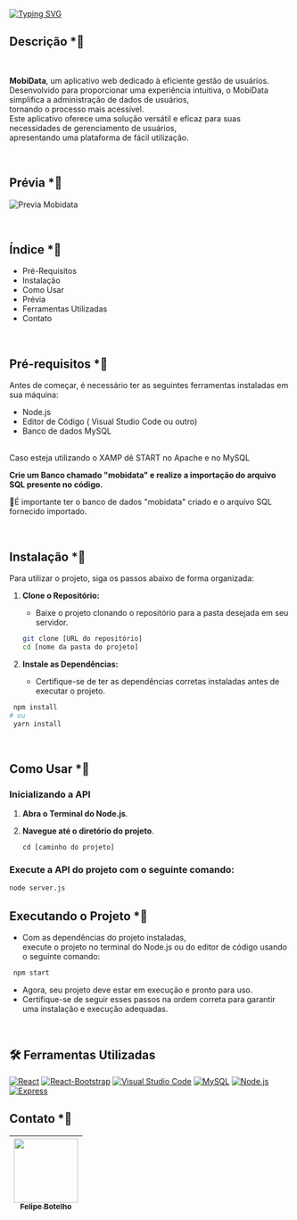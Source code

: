 [![Typing SVG](https://readme-typing-svg.demolab.com?font=Fira+Code&size=33&pause=1000&color=006494&random=false&width=435&lines=MobiData)](https://git.io/typing-svg)

## Descrição *⃣

<br>

**MobiData**, um aplicativo web dedicado à eficiente gestão de usuários. <br>
Desenvolvido para proporcionar uma experiência intuitiva, o MobiData simplifica a administração de dados de usuários, <br>
tornando o processo mais acessível.<br>
Este aplicativo oferece uma solução versátil e eficaz para suas necessidades de gerenciamento de usuários, <br> 
apresentando uma plataforma de fácil utilização.  

<br>

 ## Prévia *⃣

![Previa Mobidata](https://github.com/user-attachments/assets/fa85cb64-98de-416d-aa39-68e78346e6f5)


<br> 

## Índice *⃣
- Pré-Requisitos
- Instalação
- Como Usar
- Prévia
- Ferramentas Utilizadas
- Contato

<br>

## Pré-requisitos *⃣
Antes de começar, é necessário ter as seguintes
ferramentas instaladas em sua máquina:

- Node.js <br>
- Editor de Código ( Visual Studio Code ou outro) <br>
- Banco de dados MySQL <br>

<br>
Caso esteja utilizando o XAMP dê START no Apache e no MySQL

<br>

**Crie um Banco chamado "mobidata" e realize a importação do arquivo SQL presente no código.**

🔹É importante ter o banco de dados "mobidata" criado e o arquivo SQL fornecido importado.

<br>

## Instalação *⃣

Para utilizar o projeto, siga os passos abaixo de forma organizada:

1. **Clone o Repositório:**
   - Baixe o projeto clonando o repositório para a pasta desejada em seu servidor.

   ```bash
   git clone [URL do repositório]
   cd [nome da pasta do projeto]
   ````

2. **Instale as Dependências:**
   - Certifique-se de ter as dependências corretas instaladas antes de executar o projeto.

 ```bash
  npm install
# ou
  yarn install
   ````

<br>

## Como Usar *⃣
### Inicializando a API

1. **Abra o Terminal do Node.js**.
2. **Navegue até o diretório do projeto**.

   ``
cd [caminho do projeto]
``


### Execute a API do projeto com o seguinte comando:
   ```bash
node server.js
``````

## Executando o Projeto *⃣
- Com as dependências do projeto instaladas, <br> execute o projeto no terminal do Node.js ou do editor de código usando o seguinte comando:

 ```bash
  npm start
   ````

- Agora, seu projeto deve estar em execução e pronto para uso.<br>
-  Certifique-se de seguir esses passos na ordem correta para garantir uma instalação e execução adequadas.

<br>


## 🛠️ Ferramentas Utilizadas 
[![React](https://img.shields.io/badge/React-61DAFB?style=flat&logo=react&logoColor=white)](https://reactjs.org/)
[![React-Bootstrap](https://img.shields.io/badge/React_Bootstrap-563D7C?style=flat&logo=bootstrap&logoColor=white)](https://react-bootstrap.github.io/)
[![Visual Studio Code](https://img.shields.io/badge/Visual_Studio_Code-007ACC?style=flat&logo=visual-studio-code&logoColor=white)](https://code.visualstudio.com/)
[![MySQL](https://img.shields.io/badge/MySQL-4479A1?style=flat&logo=mysql&logoColor=white)](https://www.mysql.com/)
[![Node.js](https://img.shields.io/badge/Node.js-339933?style=flat&logo=node.js&logoColor=white)](https://nodejs.org/)
[![Express](https://img.shields.io/badge/Express-000000?style=flat&logo=express&logoColor=white)](https://expressjs.com/)



## Contato *⃣
| [<img src="https://avatars.githubusercontent.com/u/121906659?v=4" width=115><br><sub>Felipe Botelho</sub>](https://www.linkedin.com/in/felipe-botelho-167554255/) | 
| :---: | 
  
